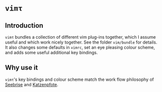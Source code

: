 `vimτ`
======

Introduction
------------

`vimτ` bundles a collection of different vim plug-ins together, which I
assume useful and which work nicely together.  See the folder
`vim/bundle` for details.  It also changes some defaults in `vimrc`, set
an eye pleasing colour scheme, and adds some useful additional key
bindings.

Why use it
----------

`vimτ`'s key bindings and colour scheme match the work flow philosophy
of [Seebrise](http://00tau.github.io/katzenpfote/) and
[Katzenpfote](http://00tau.github.io/katzenpfote/).
